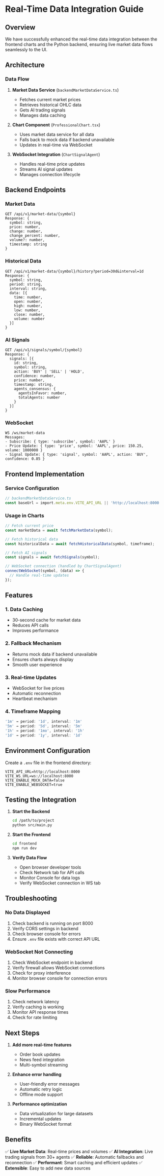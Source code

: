 # Real-Time Data Integration Guide

## Overview

We have successfully enhanced the real-time data integration between the frontend charts and the Python backend, ensuring live market data flows seamlessly to the UI.

## Architecture

### Data Flow
1. **Market Data Service** (`backendMarketDataService.ts`)
   - Fetches current market prices
   - Retrieves historical OHLC data
   - Gets AI trading signals
   - Manages data caching

2. **Chart Component** (`ProfessionalChart.tsx`)
   - Uses market data service for all data
   - Falls back to mock data if backend unavailable
   - Updates in real-time via WebSocket

3. **WebSocket Integration** (`ChartSignalAgent`)
   - Handles real-time price updates
   - Streams AI signal updates
   - Manages connection lifecycle

## Backend Endpoints

### Market Data
```
GET /api/v1/market-data/{symbol}
Response: {
  symbol: string,
  price: number,
  change: number,
  change_percent: number,
  volume?: number,
  timestamp: string
}
```

### Historical Data
```
GET /api/v1/market-data/{symbol}/history?period=30d&interval=1d
Response: {
  symbol: string,
  period: string,
  interval: string,
  data: [{
    time: number,
    open: number,
    high: number,
    low: number,
    close: number,
    volume: number
  }]
}
```

### AI Signals
```
GET /api/v1/signals/symbol/{symbol}
Response: {
  signals: [{
    id: string,
    symbol: string,
    action: 'BUY' | 'SELL' | 'HOLD',
    confidence: number,
    price: number,
    timestamp: string,
    agents_consensus: {
      agentsInFavor: number,
      totalAgents: number
    }
  }]
}
```

### WebSocket
```
WS /ws/market-data
Messages:
- Subscribe: { type: 'subscribe', symbol: 'AAPL' }
- Price Update: { type: 'price', symbol: 'AAPL', price: 150.25, volume: 1000000 }
- Signal Update: { type: 'signal', symbol: 'AAPL', action: 'BUY', confidence: 0.85 }
```

## Frontend Implementation

### Service Configuration
```typescript
// backendMarketDataService.ts
const baseUrl = import.meta.env.VITE_API_URL || 'http://localhost:8000';
```

### Usage in Charts
```typescript
// Fetch current price
const marketData = await fetchMarketData(symbol);

// Fetch historical data
const historicalData = await fetchHistoricalData(symbol, timeframe);

// Fetch AI signals
const signals = await fetchSignals(symbol);

// WebSocket connection (handled by ChartSignalAgent)
connectWebSocket(symbol, (data) => {
  // Handle real-time updates
});
```

## Features

### 1. Data Caching
- 30-second cache for market data
- Reduces API calls
- Improves performance

### 2. Fallback Mechanism
- Returns mock data if backend unavailable
- Ensures charts always display
- Smooth user experience

### 3. Real-time Updates
- WebSocket for live prices
- Automatic reconnection
- Heartbeat mechanism

### 4. Timeframe Mapping
```typescript
'1m' → period: '1d', interval: '1m'
'5m' → period: '5d', interval: '5m'
'1h' → period: '1mo', interval: '1h'
'1d' → period: '1y', interval: '1d'
```

## Environment Configuration

Create a `.env` file in the frontend directory:
```env
VITE_API_URL=http://localhost:8000
VITE_WS_URL=ws://localhost:8000
VITE_ENABLE_MOCK_DATA=false
VITE_ENABLE_WEBSOCKET=true
```

## Testing the Integration

1. **Start the Backend**
   ```bash
   cd /path/to/project
   python src/main.py
   ```

2. **Start the Frontend**
   ```bash
   cd frontend
   npm run dev
   ```

3. **Verify Data Flow**
   - Open browser developer tools
   - Check Network tab for API calls
   - Monitor Console for data logs
   - Verify WebSocket connection in WS tab

## Troubleshooting

### No Data Displayed
1. Check backend is running on port 8000
2. Verify CORS settings in backend
3. Check browser console for errors
4. Ensure `.env` file exists with correct API URL

### WebSocket Not Connecting
1. Check WebSocket endpoint in backend
2. Verify firewall allows WebSocket connections
3. Check for proxy interference
4. Monitor browser console for connection errors

### Slow Performance
1. Check network latency
2. Verify caching is working
3. Monitor API response times
4. Check for rate limiting

## Next Steps

1. **Add more real-time features**
   - Order book updates
   - News feed integration
   - Multi-symbol streaming

2. **Enhance error handling**
   - User-friendly error messages
   - Automatic retry logic
   - Offline mode support

3. **Performance optimization**
   - Data virtualization for large datasets
   - Incremental updates
   - Binary WebSocket format

## Benefits

✅ **Live Market Data**: Real-time prices and volumes
✅ **AI Integration**: Live trading signals from 30+ agents
✅ **Reliable**: Automatic fallbacks and reconnection
✅ **Performant**: Smart caching and efficient updates
✅ **Extensible**: Easy to add new data sources
